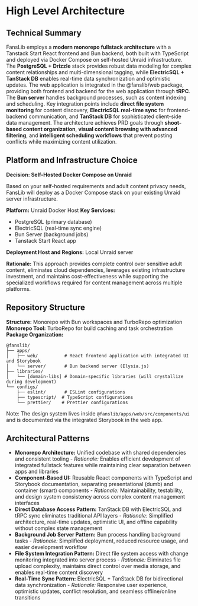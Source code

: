 # High Level Architecture

## Technical Summary

FansLib employs a **modern monorepo fullstack architecture** with a Tanstack Start React frontend and Bun backend, both built with TypeScript and deployed via Docker Compose on self-hosted Unraid infrastructure. The **PostgreSQL + Drizzle** stack provides robust data modeling for complex content relationships and multi-dimensional tagging, while **ElectricSQL + TanStack DB** enables real-time data synchronization and optimistic updates. The web application is integrated in the @fanslib/web package, providing both frontend and backend for the web application through **tRPC**. The **Bun server** handles background processes, such as content indexing and scheduling. Key integration points include **direct file system monitoring** for content discovery, **ElectricSQL real-time sync** for frontend-backend communication, and **TanStack DB** for sophisticated client-side data management. The architecture achieves PRD goals through **shoot-based content organization**, **visual content browsing with advanced filtering**, and **intelligent scheduling workflows** that prevent posting conflicts while maximizing content utilization.

## Platform and Infrastructure Choice

**Decision: Self-Hosted Docker Compose on Unraid**

Based on your self-hosted requirements and adult content privacy needs, FansLib will deploy as a Docker Compose stack on your existing Unraid server infrastructure.

**Platform:** Unraid Docker Host
**Key Services:**

- PostgreSQL (primary database)
- ElectricSQL (real-time sync engine)
- Bun Server (background jobs)
- Tanstack Start React app

**Deployment Host and Regions:** Local Unraid server

**Rationale:** This approach provides complete control over sensitive adult content, eliminates cloud dependencies, leverages existing infrastructure investment, and maintains cost-effectiveness while supporting the specialized workflows required for content management across multiple platforms.

## Repository Structure

**Structure:** Monorepo with Bun workspaces and TurboRepo optimization
**Monorepo Tool:** TurboRepo for build caching and task orchestration
**Package Organization:**

```
@fanslib/
├── apps/
│   ├── web/          # React frontend application with integrated UI and Storybook
│   └── server/       # Bun backend server (Elysia.js)
├── libraries/
│   └── [domain-libs] # Domain-specific libraries (will crystallize during development)
└── configs/
    ├── eslint/       # ESLint configurations
    ├── typescript/  # TypeScript configurations
    └── prettier/    # Prettier configurations
```

Note: The design system lives inside `@fanslib/apps/web/src/components/ui` and is documented via the integrated Storybook in the web app.

## Architectural Patterns

- **Monorepo Architecture:** Unified codebase with shared dependencies and consistent tooling - _Rationale:_ Enables efficient development of integrated fullstack features while maintaining clear separation between apps and libraries
- **Component-Based UI:** Reusable React components with TypeScript and Storybook documentation, separating presentational (dumb) and container (smart) components - _Rationale:_ Maintainability, testability, and design system consistency across complex content management interfaces
- **Direct Database Access Pattern:** TanStack DB with ElectricSQL and tRPC sync eliminates traditional API layers - _Rationale:_ Simplified architecture, real-time updates, optimistic UI, and offline capability without complex state management
- **Background Job Server Pattern:** Bun process handling background tasks - _Rationale:_ Simplified deployment, reduced resource usage, and easier development workflow
- **File System Integration Pattern:** Direct file system access with change monitoring integrated into server process - _Rationale:_ Eliminates file upload complexity, maintains direct control over media storage, and enables real-time content discovery
- **Real-Time Sync Pattern:** ElectricSQL + TanStack DB for bidirectional data synchronization - _Rationale:_ Responsive user experience, optimistic updates, conflict resolution, and seamless offline/online transitions
